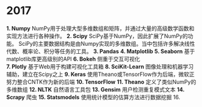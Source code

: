 # 2017
**1. Numpy**
  NumPy用于处理大型多维数组和矩阵，并通过大量的高级数学函数和实现方法进行各种操作。
**2. Scipy**
  SciPy基于NumPy，因此扩展了NumPy的功能。
  SciPy的主要数据结构是由Numpy实现的多维数组。当中包括许多解决线性代数、概率论、积分等任务的工具。
**3. Pandas**
**4. Matplotlib**
**5. Seaborn**
  基于matplotlib库更高级别的API
**6. Bokeh**
  侧重于交互可视化   
**7. Plotly**
  基于Web用于构建可视化工具箱
**8. SciKit-Learn**
  图像处理和机器学习辅助，建立在Scipy之上
**9. Keras**
  使用Theano或TensorFlow作为后端，微软正努力整合CNTK作为新的后端
**10. TensorFlow**
**11. Theano**
  定义了类似NumPy的多维数组
**12. NLTK**
  自然语言工具包
**13. Gensim**
  用户检测重复模式文本
**14. Scrapy**
  爬虫
**15. Statsmodels**
  使用统计模型的估算方法进行数据挖掘
16. 